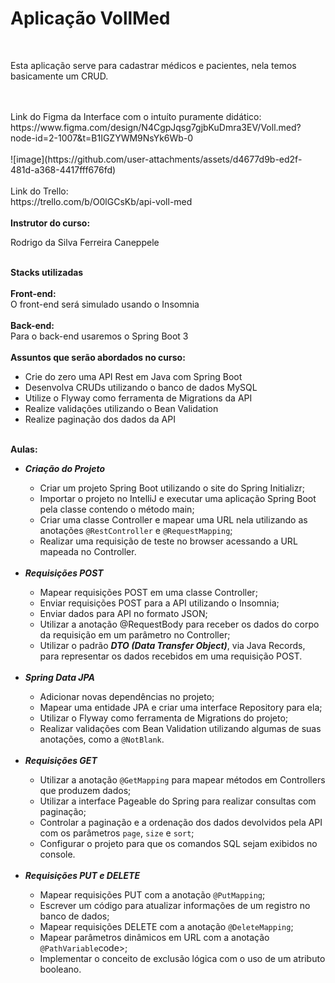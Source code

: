 # Aplicação VollMed
<br>



<p>Esta aplicação serve para cadastrar médicos e pacientes, nela temos basicamente um CRUD.</p>
<br>
<br>
Link do Figma da Interface com o intuíto puramente didático:<br>
https://www.figma.com/design/N4CgpJqsg7gjbKuDmra3EV/Voll.med?node-id=2-1007&t=B1IGZYWM9NsYk6Wb-0 
<br>
<br>
![image](https://github.com/user-attachments/assets/d4677d9b-ed2f-481d-a368-4417fff676fd)

<br>
<br>
Link do Trello:<br>
https://trello.com/b/O0lGCsKb/api-voll-med
<br>
<br>
<b>Instrutor do curso: </b>
<p>Rodrigo da Silva Ferreira Caneppele</p>
<br>
<b>Stacks utilizadas </b>
<br>
<br>
<b>Front-end:</b> <br>
O front-end será simulado usando o Insomnia
<br>
<br>
<b>Back-end:</b> <br>
Para o back-end usaremos o Spring Boot 3
<br>
<br>
<b>Assuntos que serão abordados no curso: </b>

<ul>
  <li>Crie do zero uma API Rest em Java com Spring Boot</li>
  <li>Desenvolva CRUDs utilizando o banco de dados MySQL</li>
  <li>Utilize o Flyway como ferramenta de Migrations da API</li>
  <li>Realize validações utilizando o Bean Validation</li>
  <li>Realize paginação dos dados da API</li>
</ul>

<br>
<b>Aulas: </b>
<ul>
  <li><b><i>Criação do Projeto</i></b></li>
  <ul>
  <li>Criar um projeto Spring Boot utilizando o site do Spring Initializr;</li>
  <li>Importar o projeto no IntelliJ e executar uma aplicação Spring Boot pela classe contendo o método main;</li>
  <li>Criar uma classe Controller e mapear uma URL nela utilizando as anotações <code>@RestController</code> e <code>@RequestMapping</code>;</li>
  <li>Realizar uma requisição de teste no browser acessando a URL mapeada no Controller.</li>
  </ul>
  <br>
  <li><b><i>Requisições POST</i></b></li>
  <ul>
  <li>Mapear requisições POST em uma classe Controller;</li>
  <li>Enviar requisições POST para a API utilizando o Insomnia;</li>
  <li>Enviar dados para API no formato JSON;</li>
  <li>Utilizar a anotação @RequestBody para receber os dados do corpo da requisição em um parâmetro no Controller;</li>
  <li>Utilizar o padrão <b><i>DTO (Data Transfer Object)</i></b>, via Java Records, para representar os dados recebidos em uma requisição POST.</li>
  </ul>
  <br>
  <li><b><i>Spring Data JPA</i></b></li>
  <ul>
  <li>Adicionar novas dependências no projeto;</li>
  <li>Mapear uma entidade JPA e criar uma interface Repository para ela;</li>
  <li>Utilizar o Flyway como ferramenta de Migrations do projeto;</li>
  <li>Realizar validações com Bean Validation utilizando algumas de suas anotações, como a <code>@NotBlank</code>.</li>
  </ul>
  <br>
  <li><b><i>Requisições GET</i></b></li>
  <ul>
  <li>Utilizar a anotação <code>@GetMapping</code> para mapear métodos em Controllers que produzem dados;</li>
  <li>Utilizar a interface Pageable do Spring para realizar consultas com paginação;</li>
  <li>Controlar a paginação e a ordenação dos dados devolvidos pela API com os parâmetros <code>page</code>, <code>size</code> e <code>sort</code>;</li>
  <li>Configurar o projeto para que os comandos SQL sejam exibidos no console.</li>
  </ul>
  <br>
  <li><b><i>Requisições PUT e DELETE</i></b></li>
  <ul>
  <li>Mapear requisições PUT com a anotação <code>@PutMapping</code>;</li>
  <li>Escrever um código para atualizar informações de um registro no banco de dados;</li>
  <li>Mapear requisições DELETE com a anotação <code>@DeleteMapping</code>;</li>
  <li>Mapear parâmetros dinâmicos em URL com a anotação <code>@PathVariable</code>code>;</li>
  <li>Implementar o conceito de exclusão lógica com o uso de um atributo booleano.</li>
  </ul>
</ul>

